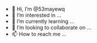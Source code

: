 - 👋 Hi, I’m @53mayewq
- 👀 I’m interested in ...
- 🌱 I’m currently learning ...
- 💞️ I’m looking to collaborate on ...
- 📫 How to reach me ...

<!---
53mayewq/53mayewq is a ✨ special ✨ repository because its `README.md` (this file) appears on your GitHub profile.
You can click the Preview link to take a look at your changes.
--->
